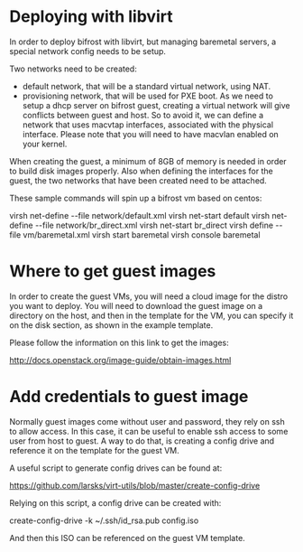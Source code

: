 Deploying with libvirt
======================

In order to deploy bifrost with libvirt, but managing baremetal servers, a special
network config needs to be setup.

Two networks need to be created:
- default network, that will be a standard virtual network, using NAT.
- provisioning network, that will be used for PXE boot. As we need to setup
  a dhcp server on bifrost guest, creating a virtual network will give
  conflicts between guest and host. So to avoid it, we can define a
  network that uses macvtap interfaces, associated with the physical
  interface.
  Please note that you will need to have macvlan enabled on your kernel.

When creating the guest, a minimum of 8GB of memory is needed in order to
build disk images properly. Also when defining the interfaces for the guest, the two
networks that have been created need to be attached.

These sample commands will spin up a bifrost vm based on centos:

virsh net-define --file network/default.xml
virsh net-start default
virsh net-define --file network/br_direct.xml
virsh net-start br_direct
virsh define --file vm/baremetal.xml
virsh start baremetal
virsh console baremetal

Where to get guest images
=========================
In order to create the guest VMs, you will need a cloud image
for the distro you want to deploy. You will need to download the
guest image on a directory on the host, and then in the template
for the VM, you can specify it on the disk section, as shown
in the example template.

Please follow the information on this link to get the images:

http://docs.openstack.org/image-guide/obtain-images.html

Add credentials to guest image
==============================

Normally guest images come without user and password, they rely on ssh to
allow access. In this case, it can be useful to enable ssh access to some
user from host to guest. A way to do that, is creating a config drive
and reference it on the template for the guest VM.

A useful script to generate config drives can be found at:

https://github.com/larsks/virt-utils/blob/master/create-config-drive

Relying on this script, a config drive can be created with:

create-config-drive -k ~/.ssh/id_rsa.pub config.iso

And then this ISO can be referenced on the guest VM template.

